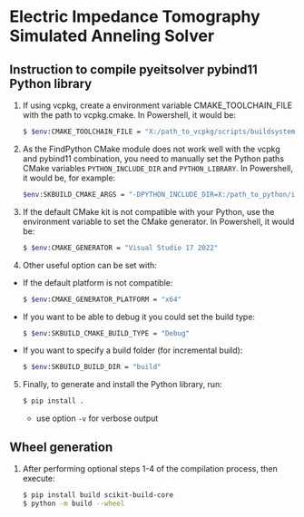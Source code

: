 # Electric Impedance Tomography Simulated Anneling Solver

## Instruction to compile pyeitsolver pybind11 Python library

1. If using vcpkg, create a environment variable CMAKE_TOOLCHAIN_FILE with the path to vcpkg.cmake. In Powershell, it would be:
   ```bash
   $ $env:CMAKE_TOOLCHAIN_FILE = "X:/path_to_vcpkg/scripts/buildsystems/vcpkg.cmake"
   ```
2. As the FindPython CMake module does not work well with the vcpkg and pybind11 combination, you need to manually set the Python paths CMake variables `PYTHON_INCLUDE_DIR` and `PYTHON_LIBRARY`. In Powershell, it would be, for example:
   ```bash
   $env:SKBUILD_CMAKE_ARGS = "-DPYTHON_INCLUDE_DIR=X:/path_to_python/include;-DPYTHON_LIBRARY=X:/path_to_python/libs/python3XX.lib"
   ```
3. If the default CMake kit is not compatible with your Python, use the environment variable to set the CMake generator. In Powershell, it would be:
   ```bash
   $ $env:CMAKE_GENERATOR = "Visual Studio 17 2022"
   ```
4. Other useful option can be set with:
- If the default platform is not compatible:
   ```bash
   $ $env:CMAKE_GENERATOR_PLATFORM = "x64"
   ```
- If you want to be able to debug it you could set the build type:
   ```bash
   $ $env:SKBUILD_CMAKE_BUILD_TYPE = "Debug"
   ```
- If you want to specify a build folder (for incremental build):
   ```bash
   $ $env:SKBUILD_BUILD_DIR = "build"
   ```
5. Finally, to generate and install the Python library, run:
   ```bash
   $ pip install .
   ```
   - use option `-v` for verbose output

## Wheel generation

1. After performing optional steps 1-4 of the compilation process, then execute:
   ```bash
   $ pip install build scikit-build-core
   $ python -m build --wheel
   ```
